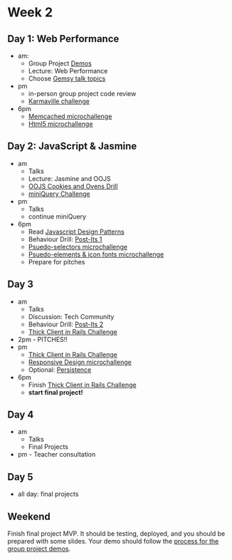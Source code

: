 
# Week 2


## Day 1: Web Performance

- am: 
	- Group Project [Demos](../group_project_process#demos)
	- Lecture: Web Performance
    - Choose [Gemsy talk topics](./gemsy_talk_topics)
- pm
	- in-person group project code review
	- [Karmaville challenge](../../../../karmaville)
- 6pm
	- [Memcached microchallenge](memcached-microchallenge.md)
	- [Html5 microchallenge](html5.md)

## Day 2: JavaScript & Jasmine

- am 
	- Talks 
	- Lecture: Jasmine and OOJS
	- [OOJS Cookies and Ovens Drill](../../../../behavior-drill-cookies-and-ovens-challenge)
    - [miniQuery Challenge](../../../../miniQuery-challenge)
- pm 
	- Talks
	- continue miniQuery
- 6pm
	- Read [Javascript Design Patterns](http://addyosmani.com/resources/essentialjsdesignpatterns/book/)
	- Behaviour Drill: [Post-Its 1](../../../../behavior-drill-post-it-board-v1-challenge)
	-  [Psuedo-selectors microchallenge](./psuedo_selectors.md)
	- [Psuedo-elements & icon fonts microchallenge](./psuedo_elements.md)
	- Prepare for pitches
	
	
## Day 3

- am
	- Talks
	- Discussion: Tech Community	
	- Behaviour Drill: [Post-Its 2](../../../../behavior-drill-post-it-board-v2-challenge)
	- [Thick Client in Rails Challenge](../../../../build-a-thick-client-on-rails-challenge)
- 2pm - PITCHES!!
- pm
	- [Thick Client in Rails Challenge](../../../../build-a-thick-client-on-rails-challenge)
	- [Responsive Design microchallenge](./responsive_design.md)
	- Optional: [Persistence](./persistence-microchallenge.md)
- 6pm 
	- Finish [Thick Client in Rails Challenge](../../../../build-a-thick-client-on-rails-challenge)
	- **start final project!**

## Day 4

- am
	- Talks
	- Final Projects
- pm - Teacher consultation 

## Day 5

- all day: final projects


## Weekend
Finish final project MVP.  It should be testing, deployed, and you should be prepared with some slides.  Your demo should follow the [process for the group  project demos](../group_project_process#demos).